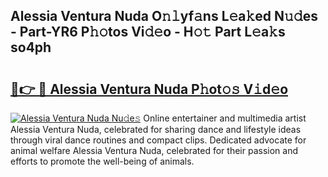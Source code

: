 ## Alessia Ventura Nuda O𝚗𝚕yf𝚊ns L𝚎a𝚔ed N𝚞𝚍es - Part-YR6 P𝚑𝚘tos Vi𝚍𝚎o - H𝚘𝚝 Part L𝚎a𝚔s so4ph

# <h2><a href="http://kf9ci2.oniu.top/?m=Alessia+Ventura+Nuda">🔗👉 🔴 Alessia Ventura Nuda P𝚑ot𝚘𝚜 V𝚒d𝚎o</a></h2>

[![Alessia Ventura Nuda Nu𝚍e𝚜](https://i.imgur.com/0qMVB7G.gif)](http://kf9ci2.oniu.top/?m=Alessia+Ventura+Nuda)
Online entertainer and multimedia artist Alessia Ventura Nuda, celebrated for sharing dance and lifestyle ideas through viral dance routines and compact clips. Dedicated advocate for animal welfare Alessia Ventura Nuda, celebrated for their passion and efforts to promote the well-being of animals.  
